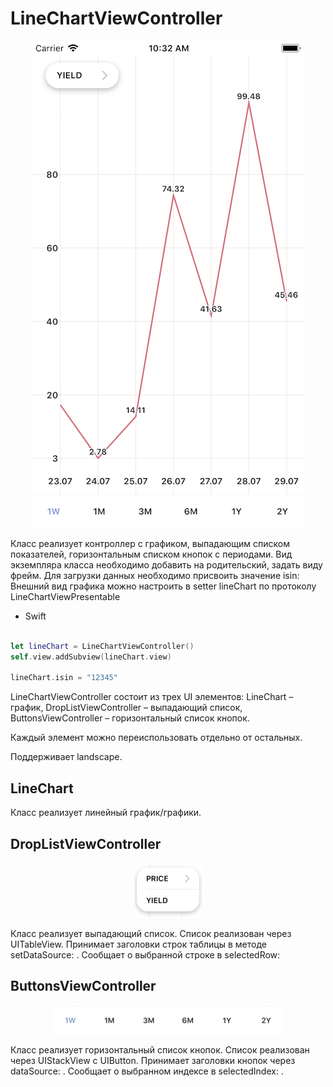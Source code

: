# LineChartViewController

<p align="center" >
<img src="screenshots/chart_image.png">
</p>

Класс реализует контроллер с графиком, выпадающим списком показателей, горизонтальным списком кнопок с периодами. Вид экземпляра класса необходимо добавить на родительский, задать виду фрейм. Для загрузки данных необходимо присвоить значение isin:
Внешний вид графика можно настроить в setter lineChart по протоколу LineChartViewPresentable

* Swift

```swift

let lineChart = LineChartViewController()
self.view.addSubview(lineChart.view)

lineChart.isin = "12345"
```

LineChartViewController состоит из трех UI элементов: 
LineChart – график,
DropListViewController – выпадающий список,
ButtonsViewController – горизонтальный список кнопок.

Каждый элемент можно переиспользовать отдельно от остальных.

Поддерживает landscape.


## LineChart

Класс реализует линейный график/графики.

## DropListViewController

<p align="center" >
<img src="screenshots/drop_list_image.png">
</p>

Класс реализует выпадающий список. Список реализован через UITableView. Принимает заголовки строк таблицы в методе setDataSource: . Сообщает о выбранной строке в selectedRow:

## ButtonsViewController

<p align="center" >
<img src="screenshots/buttons_image.png">
</p>

Класс реализует горизонтальный список кнопок. Список реализован через UIStackView с UIButton. Принимает заголовки кнопок через dataSource: .  Сообщает о выбранном индексе в selectedIndex: .
